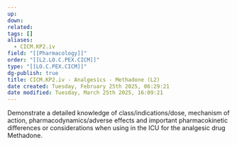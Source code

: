 ```yaml
---
up: 
down: 
related: 
tags: []
aliases:
  - CICM.KP2.iv
field: "[[Pharmacology]]"
order: "[[L2.LO.C.PEX.CICM]]"
type: "[[LO.C.PEX.CICM]]"
dg-publish: true
title: CICM.KP2.iv - Analgesics - Methadone (L2)
date created: Tuesday, February 25th 2025, 06:29:21
date modified: Tuesday, March 25th 2025, 16:09:21
---
```


Demonstrate a detailed knowledge of class/indications/dose, mechanism of action, pharmacodynamics/adverse effects and important pharmacokinetic differences or considerations when using in the ICU for the analgesic drug Methadone.
